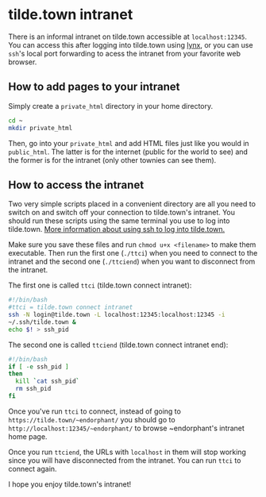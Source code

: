 # tilde.town intranet

There is an informal intranet on tilde.town accessible at 
`localhost:12345`. You can access this after logging into tilde.town 
using [lynx](https://linux.die.net/man/1/lynx), or you can use `ssh`'s 
local port forwarding to acess the intranet from your favorite web 
browser.

## How to add pages to your intranet

Simply create a `private_html` directory in your home directory.

```bash
cd ~
mkdir private_html
```

Then, go into your `private_html` and add HTML files just like you would 
in `public_html`. The latter is for the internet (public for the world 
to see) and the former is for the intranet (only other townies can see 
them).

## How to access the intranet

Two very simple scripts placed in a convenient directory are all you 
need to switch on and switch off your connection to tilde.town's 
intranet. You should run these scripts using the same terminal you use 
to log into tilde.town. [More information about using ssh to log into 
tilde.town.](https://tilde.town/wiki/ssh.html)

Make sure you save these files and run `chmod u+x <filename>` to make 
them executable. Then run the first one (`./ttci`) when you need 
to connect to the intranet and the second one (`./ttciend`) when you 
want to disconnect from the intranet.

The first one is called `ttci` (tilde.town connect intranet):

```bash
#!/bin/bash
#ttci = tilde.town connect intranet
ssh -N login@tilde.town -L localhost:12345:localhost:12345 -i 
~/.ssh/tilde.town &
echo $! > ssh_pid
```

The second one is called `ttciend` (tilde.town connect intranet end):

```bash
#!/bin/bash
if [ -e ssh_pid ] 
then
  kill `cat ssh_pid`
  rm ssh_pid
fi
```

Once you've run `ttci` to connect, instead of going to 
`https://tilde.town/~endorphant/` you should go to 
`http://localhost:12345/~endorphant/` to browse ~endorphant's 
intranet home page.

Once you run `ttciend`, the URLs with `localhost` in 
them will stop working since you will have disconnected from the 
intranet. You can run `ttci` to connect again.

I hope you enjoy tilde.town's intranet!
